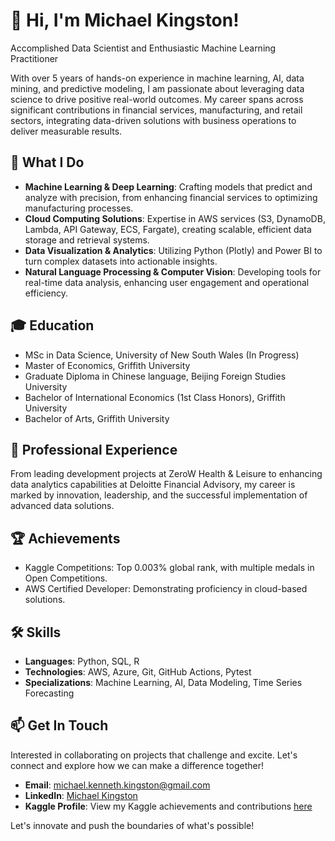 # 👋 Hi, I'm Michael Kingston!
Accomplished Data Scientist and Enthusiastic Machine Learning Practitioner

With over 5 years of hands-on experience in machine learning, AI, data mining, and predictive modeling, I am passionate about leveraging data science to drive positive real-world outcomes. My career spans across significant contributions in financial services, manufacturing, and retail sectors, integrating data-driven solutions with business operations to deliver measurable results.

## 🌟 What I Do

- **Machine Learning & Deep Learning**: Crafting models that predict and analyze with precision, from enhancing financial services to optimizing manufacturing processes.
- **Cloud Computing Solutions**: Expertise in AWS services (S3, DynamoDB, Lambda, API Gateway, ECS, Fargate), creating scalable, efficient data storage and retrieval systems.
- **Data Visualization & Analytics**: Utilizing Python (Plotly) and Power BI to turn complex datasets into actionable insights.
- **Natural Language Processing & Computer Vision**: Developing tools for real-time data analysis, enhancing user engagement and operational efficiency.

## 🎓 Education
- MSc in Data Science, University of New South Wales (In Progress)
- Master of Economics, Griffith University
- Graduate Diploma in Chinese language, Beijing Foreign Studies University
- Bachelor of International Economics (1st Class Honors), Griffith University
- Bachelor of Arts, Griffith University

## 💼 Professional Experience
From leading development projects at ZeroW Health & Leisure to enhancing data analytics capabilities at Deloitte Financial Advisory, my career is marked by innovation, leadership, and the successful implementation of advanced data solutions.

## 🏆 Achievements
- Kaggle Competitions: Top 0.003% global rank, with multiple medals in Open Competitions.
- AWS Certified Developer: Demonstrating proficiency in cloud-based solutions.

## 🛠 Skills
- **Languages**: Python, SQL, R
- **Technologies**: AWS, Azure, Git, GitHub Actions, Pytest
- **Specializations**: Machine Learning, AI, Data Modeling, Time Series Forecasting

## 📫 Get In Touch
Interested in collaborating on projects that challenge and excite. Let's connect and explore how we can make a difference together!
- **Email**: michael.kenneth.kingston@gmail.com
- **LinkedIn**: [Michael Kingston](https://www.linkedin.com/in/michael-kenneth-kingston/)
- **Kaggle Profile**: View my Kaggle achievements and contributions [here](https://www.kaggle.com/michaelkingston)

Let's innovate and push the boundaries of what's possible!

<!---
mkingopng/mkingopng is a ✨ special ✨ repository because its `README.md` (this file) appears on your GitHub profile.
You can click the Preview link to take a look at your changes.
--->
